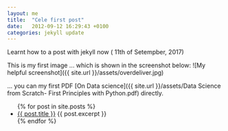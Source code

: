 ```yaml
---
layout: me
title:  "Cele first post"
date:   2012-09-12 16:29:43 +0100
categories: jekyll update
---
```


Learnt how to a post with jekyll  now ( 11th of Setempber, 2017)

This is my first image
... which is shown in the screenshot below:
![My helpful screenshot]({{ site.url }}/assets/overdeliver.jpg)

... you can my first PDF [On Data science]({{ site.url }}/assets/Data Science from Scratch- First Principles with Python.pdf) directly.

<ul>
  {% for post in site.posts %}
    <li>
      <a href="{{ post.url }}">{{ post.title }}</a>
      {{ post.excerpt }}
    </li>
  {% endfor %}
</ul>